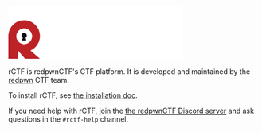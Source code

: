 <img src="assets/rctf-logotype-light-1024.png" width="350px">

rCTF is redpwnCTF's CTF platform. It is developed and maintained by the [redpwn](https://redpwn.net) CTF team.

To install rCTF, see [the installation doc](installation.md).

If you need help with rCTF, join the [the redpwnCTF Discord server](https://discord.gg/NkDNEE2) and ask questions in the `#rctf-help` channel.
